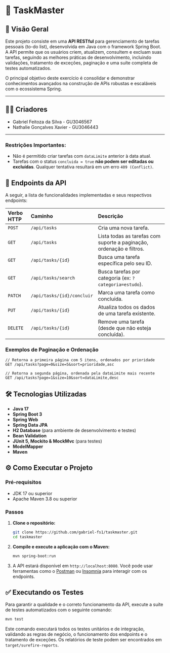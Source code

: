 # 🚀 TaskMaster

## 📝 Visão Geral

Este projeto consiste em uma **API RESTful** para gerenciamento de tarefas pessoais (to-do list), desenvolvida em Java com o framework Spring Boot. A API permite que os usuários criem, atualizem, consultem e excluam suas tarefas, seguindo as melhores práticas de desenvolvimento, incluindo validações, tratamento de exceções, paginação e uma suíte completa de testes automatizados.

O principal objetivo deste exercício é consolidar e demonstrar conhecimentos avançados na construção de APIs robustas e escaláveis com o ecossistema Spring.

---
## 👨‍💻 Criadores

* Gabriel Feitoza da Silva - GU3046567
* Nathalie Gonçalves Xavier - GU3046443
---

### Restrições Importantes:

  - Não é permitido criar tarefas com `dataLimite` anterior à data atual.
  - Tarefas com o status `concluida = true` **não podem ser editadas ou excluídas**. Qualquer tentativa resultará em um erro `409 (Conflict)`.

## 📡 Endpoints da API

A seguir, a lista de funcionalidades implementadas e seus respectivos endpoints:

| Verbo HTTP | Caminho | Descrição |
| :--- | :--- | :--- |
| `POST` | `/api/tasks` | Cria uma nova tarefa. |
| `GET` | `/api/tasks` | Lista todas as tarefas com suporte a paginação, ordenação e filtros. |
| `GET` | `/api/tasks/{id}` | Busca uma tarefa específica pelo seu ID. |
| `GET` | `/api/tasks/search` | Busca tarefas por categoria (ex: `?categoria=estudo`). |
| `PATCH` | `/api/tasks/{id}/concluir` | Marca uma tarefa como concluída. |
| `PUT` | `/api/tasks/{id}` | Atualiza todos os dados de uma tarefa existente. |
| `DELETE` | `/api/tasks/{id}` | Remove uma tarefa (desde que não esteja concluída). |

### Exemplos de Paginação e Ordenação

```
// Retorna a primeira página com 5 itens, ordenados por prioridade
GET /api/tasks?page=0&size=5&sort=prioridade,asc

// Retorna a segunda página, ordenada pela dataLimite mais recente
GET /api/tasks?page=1&size=10&sort=dataLimite,desc
```

## 🛠️ Tecnologias Utilizadas

  - **Java 17**
  - **Spring Boot 3**
  - **Spring Web**
  - **Spring Data JPA**
  - **H2 Database** (para ambiente de desenvolvimento e testes)
  - **Bean Validation**
  - **JUnit 5, Mockito & MockMvc** (para testes)
  - **ModelMapper**
  - **Maven**

## ⚙️ Como Executar o Projeto

### Pré-requisitos

  - JDK 17 ou superior
  - Apache Maven 3.8 ou superior

### Passos

1.  **Clone o repositório:**

    ```bash
    git clone https://github.com/gabriel-fs1/taskmaster.git
    cd taskmaster
    ```

2.  **Compile e execute a aplicação com o Maven:**

    ```bash
    mvn spring-boot:run
    ```

3.  A API estará disponível em `http://localhost:8080`. Você pode usar ferramentas como o [Postman](https://www.postman.com/) ou [Insomnia](https://insomnia.rest/) para interagir com os endpoints.

## ✅ Executando os Testes

Para garantir a qualidade e o correto funcionamento da API, execute a suíte de testes automatizados com o seguinte comando:

```bash
mvn test
```

Este comando executará todos os testes unitários e de integração, validando as regras de negócio, o funcionamento dos endpoints e o tratamento de exceções. Os relatórios de teste podem ser encontrados em `target/surefire-reports`.

